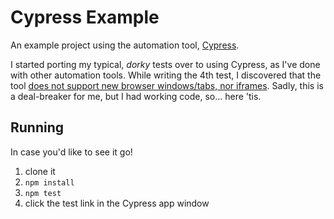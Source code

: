 # Cypress Example

An example project using the automation tool, [Cypress](https://www.cypress.io/).

I started porting my typical, _dorky_ tests over to using Cypress, as I've done with other automation tools. While writing the 4th test, I discovered that the tool [does not support new browser windows/tabs, nor iframes](https://docs.cypress.io/guides/references/trade-offs.html#Multiple-tabs). Sadly, this is a deal-breaker for me, but I had working code, so... here 'tis. 

## Running
In case you'd like to see it go!
1. clone it
2. `npm install`
3. `npm test`
4. click the test link in the Cypress app window
